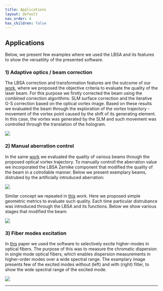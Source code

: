 ```yaml
---
title: Applications
layout: default
nav_order: 4
has_children: false
---
```

## [](#header-2)Applications

Below, we present few examples where we used the LBSA and its features to show the versatility of the presented software.



### 1) Adaptive optics / beam correction 

The LBSA correction and transformation features are the outcome of our [work](http://doi.org/10.1016/j.optlaseng.2019.01.014), where we proposed the objective criteria to evaluate the quality of the laser beam. For this purpose we firstly corrected the beam using the combined correction algorithms: SLM surface correction and the iterative G-S correction based on the optical vortex image. Based on these results we evaluated the beam through the exploration of the vortex trajectory - movement of the vortex point caused by the shift of its generating element. In this case, the vortex was generated by the SLM and such movement was controlled through the translation of the hologram.

![](/lbsa/assets/images/vortex_shift.png)

### 2) Manual aberration control

In the same [work](http://doi.org/10.1016/j.optlaseng.2019.01.014) we evaluated the quality of various beams through the proposed optical vortex trajectory. To manually controll the aberration value we incorporated the LBSA Zernike component that modified the quality of the beam in a cotrollable manner. Below we present exemplary beams, distrubed by the artificially introduced aberration:

![](/lbsa/assets/images/aberration_example_1.png)

Similar concept we repeated in [this](https://doi.org/10.1364/AO.456106) work. Here we proposed simple geometric metrics to evaluate such quality. Each time particular distrubance was introduced through the LBSA and its functions. Below we show various stages that modified the beam:

![](/lbsa/assets/images/aberration_example_2.png)

### 3) Fiber modes excitation

In [this](https://doi.org/10.1364/OE.422736) paper we used the software to selectively excite higher-modes in optical fibers. The purpose of this was to measure the chromatic dispersion in single mode optical fibers, which enables dispersion measurements in higher-order modes over a wide spectral range. The examplary image presents few of the excited modes without (left) and with (right) filter, to show the wide spectral range of the excited mode.

![](/lbsa/assets/images/Higher_modes2.jpg)
 


----

